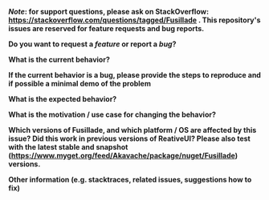 ***Note*: for support questions, please ask on StackOverflow: https://stackoverflow.com/questions/tagged/Fusillade . This repository's issues are reserved for feature requests and bug reports.**

**Do you want to request a *feature* or report a *bug*?**



**What is the current behavior?**



**If the current behavior is a bug, please provide the steps to reproduce and if possible a minimal demo of the problem**



**What is the expected behavior?**



**What is the motivation / use case for changing the behavior?**



**Which versions of Fusillade, and which platform / OS are affected by this issue? Did this work in previous versions of ReativeUI? Please also test with the latest stable and snapshot (https://www.myget.org/feed/Akavache/package/nuget/Fusillade) versions.**



**Other information (e.g. stacktraces, related issues, suggestions how to fix)**
